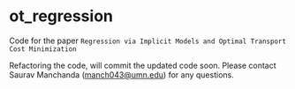 # ot_regression
Code for the paper `Regression via Implicit Models and Optimal Transport Cost Minimization`

Refactoring the code, will commit the updated code soon. Please contact Saurav Manchanda (manch043@umn.edu) for any questions.
